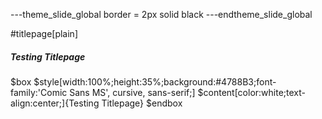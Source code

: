 ---theme_slide_global
border = 2px solid black
---endtheme_slide_global

#titlepage[plain]

##### Testing Titlepage

$box
$style[width:100%;height:35%;background:#4788B3;font-family:'Comic Sans MS', cursive, sans-serif;]
$content[color:white;text-align:center;]{Testing Titlepage}
$endbox

